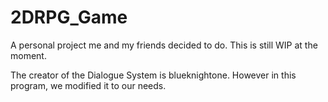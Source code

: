 # 2DRPG_Game
A personal project me and my friends decided to do. This is still WIP at the moment.

The creator of the Dialogue System is blueknightone. However in this program, we modified it to our needs.
